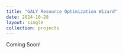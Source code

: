 ```yaml
---
title: "GALY Resource Optimization Wizard"
date: 2024-10-28
layout: single
collection: projects
---
```

Coming Soon!
